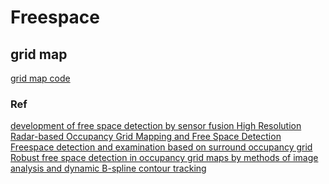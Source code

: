 # Freespace

## grid map
[grid map code](https://github.com/ANYbotics/grid_map)


### Ref
[development of free space detection by sensor fusion ](https://www.jstage.jst.go.jp/article/jsaeronbun/51/2/51_20204100/_pdf)
[High Resolution Radar-based Occupancy Grid Mapping and Free
Space Detection ](https://www.scitepress.org/PublishedPapers/2018/66673/66673.pdf)
[Freespace detection and examination based on surround occupancy grid](https://www.eaiib.agh.edu.pl/wp-content/uploads/2023/10/PhD_thesis_Marek_Szlachetka.pdf)
[Robust free space detection in occupancy grid maps by methods of image analysis and dynamic B-spline contour tracking](https://ieeexplore.ieee.org/document/6338636)
